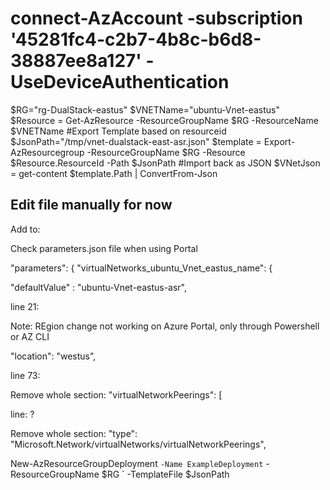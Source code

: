 # connect-AzAccount -subscription '45281fc4-c2b7-4b8c-b6d8-38887ee8a127' -UseDeviceAuthentication

$RG="rg-DualStack-eastus"
$VNETName="ubuntu-Vnet-eastus"
$Resource = Get-AzResource -ResourceGroupName $RG -ResourceName $VNETName
#Export Template based on resourceid
$JsonPath="/tmp/vnet-dualstack-east-asr.json"
$template = Export-AzResourcegroup -ResourceGroupName $RG -Resource $Resource.ResourceId -Path $JsonPath
#Import back as JSON
$VNetJson = get-content $template.Path | ConvertFrom-Json

## Edit file manually for now


Add to:

Check parameters.json file when using Portal

  "parameters": {
    "virtualNetworks_ubuntu_Vnet_eastus_name": {

"defaultValue" : "ubuntu-Vnet-eastus-asr", 


line 21:

Note: REgion change not working on Azure Portal, only through Powershell or AZ CLI

 "location": "westus",


line 73:

Remove whole section:  "virtualNetworkPeerings": [

line: ?

Remove whole section: "type": "Microsoft.Network/virtualNetworks/virtualNetworkPeerings",


New-AzResourceGroupDeployment `
  -Name ExampleDeployment `
  -ResourceGroupName $RG `
  -TemplateFile $JsonPath
